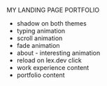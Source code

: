 MY LANDING PAGE
PORTFOLIO

- shadow on both themes
- typing animation
- scroll animation
- fade animation
- about - interesting animation
- reload on lex.dev click
- work experience content
- portfolio content
